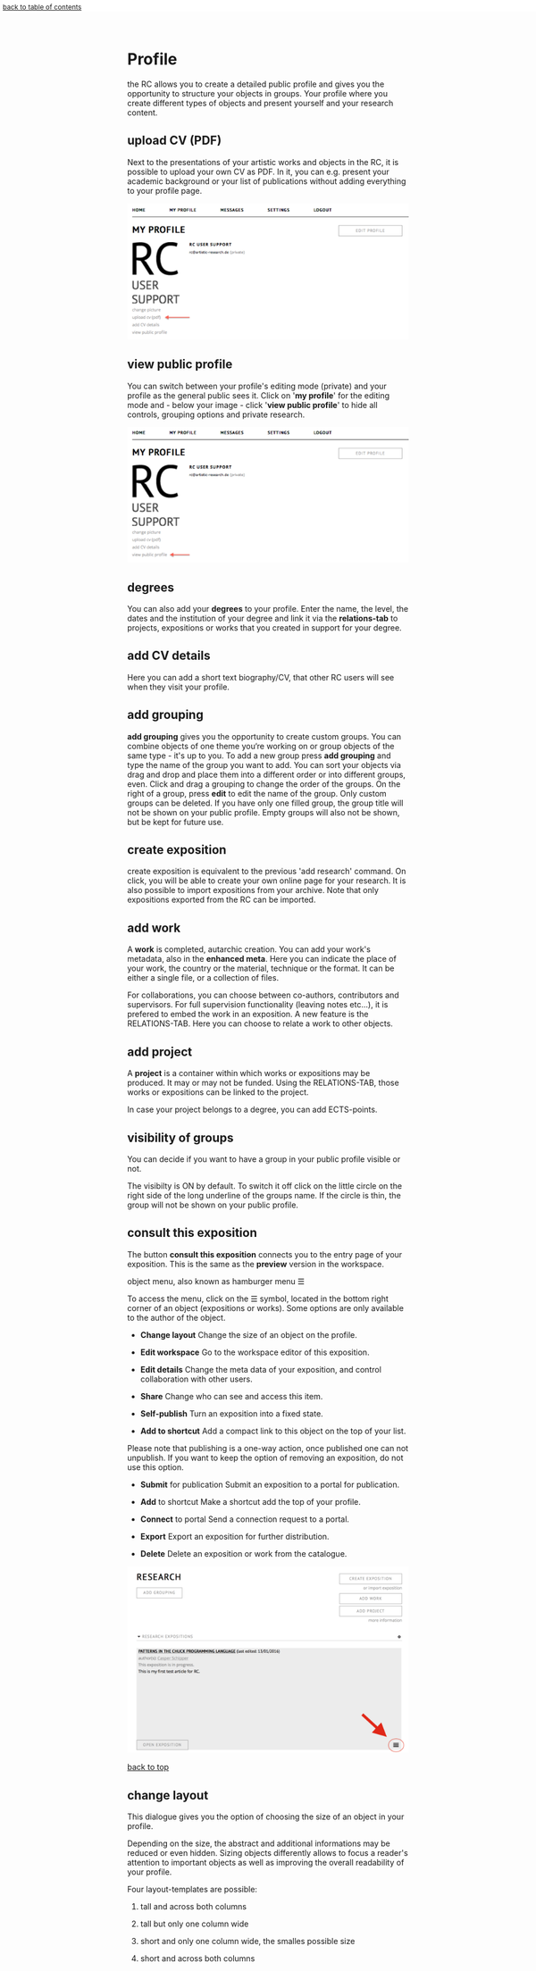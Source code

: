 <div style="font-size:12px;position:fixed;top:0px;padding-top:5px;left:5px;background-color:#fff;width:100%;"><a href="#TOC">back to table of contents</a></div>

# Profile

the RC allows you to create a detailed public profile and gives you the opportunity to structure your objects in groups. Your profile where you create different types of objects and present yourself and your research content.

## upload CV (PDF)

Next to the presentations of your artistic works and objects in the RC, it is possible to upload your own CV as PDF. In it, you can e.g. present your academic background or your list of publications without adding everything to your profile page.

![upload your cv](images/upload_cv.png "upload a cv")

## view public profile
You can switch between your profile's editing mode (private) and your profile as the general public sees it. Click on '__my profile__' for the editing mode and - below your image - click '__view public profile__' to hide all controls, grouping options and private research.

![view public profile](images/view_public_profile.png "view public profile")

## degrees
You can also add your __degrees__ to your profile. Enter the name, the level, the dates and the institution of your degree and link it via the __relations-tab__ to projects, expositions or works that you created in support for your degree.

## add CV details
Here you can add a short text biography/CV, that other RC users will see when they visit your profile.


## add grouping

__add grouping__ gives you the opportunity to create custom groups. You can combine objects of one theme you‘re working on or group objects of the same type - it's up to you. To add a new group press __add grouping__ and type the name of the group you want to add. You can sort your objects via drag and drop and place them into a different order or into different groups, even. Click and drag a grouping to change the order of the groups. On the right of a group, press __edit__ to edit the name of the group. Only custom groups can be deleted. If you have only one filled group, the group title will not be shown on your public profile. Empty groups will also not be shown, but be kept for future use.

 

## create exposition

create exposition is equivalent to the previous 'add research' command. On click, you will be able to create your own online page for your research.
It is also possible to import expositions from your archive. Note that only expositions exported from the RC can be imported.

## add work

A __work__ is completed, autarchic creation. You can add your work's metadata, also in the __enhanced meta__. Here you can indicate the place of your work, the country or the material, technique or the format. It can be either a single file, or a collection of files.

For collaborations, you can choose between co-authors, contributors and supervisors. For full supervision functionality (leaving notes etc...), it is prefered to embed the work in an exposition.
A new feature is the RELATIONS-TAB. Here you can choose to relate a work to other objects.

## add project 

A __project__ is a container within which works or expositions may be produced. It may or may not be funded. Using the RELATIONS-TAB, those works or expositions can be linked to the project.

In case your project belongs to a degree, you can add ECTS-points.

## visibility of groups

You can decide if you want to have a group in your public profile visible or not.

The visibilty is ON by default. To switch it off click on the little circle on the right side of the long underline of the groups name. If the circle is thin, the group will not be shown on your public profile.

## consult this exposition

The button __consult this exposition__ connects you to the entry page of your exposition. 
This is the same as the __preview__ version in the workspace.

object menu, also known as hamburger menu ☰

To access the menu, click on the ☰ symbol, located in the bottom right corner of an object (expositions or works). Some options are only available to the author of the object.

* __Change layout__ Change the size of an object on the profile.

* __Edit workspace__ Go to the workspace editor of this exposition.

* __Edit details__ Change the meta data of your exposition, and control collaboration with other users.

* __Share__ Change who can see and access this item.

* __Self-publish__ Turn an exposition into a fixed state.

* __Add to shortcut__ Add a compact link to this object on the top of your list. 

Please note that publishing is a one-way action, once published one can not  unpublish. If you want to keep the option of removing an exposition, do not use this option.

* __Submit__ for publication Submit an exposition to a portal for publication.

* __Add__ to shortcut Make a shortcut add the top of your profile.

* __Connect__ to portal Send a connection request to a portal.

* __Export__ Export an exposition for further distribution.

* __Delete__ Delete an exposition or work from the catalogue.

![object menu location](images/hamburger_location.png "image showing location of menu button")

[back to top](#profile)

## change layout

This dialogue gives you the option of choosing the size of an object in your profile.

Depending on the size, the abstract and additional informations may be reduced or even hidden. Sizing objects differently allows to focus a reader's attention to important objects as well as improving the overall readability of your profile.

Four layout-templates are possible: 

1. tall and across both columns

2. tall but only one column wide

3. short and only one column wide, the smalles possible size

4. short and across both columns

 

 

 
